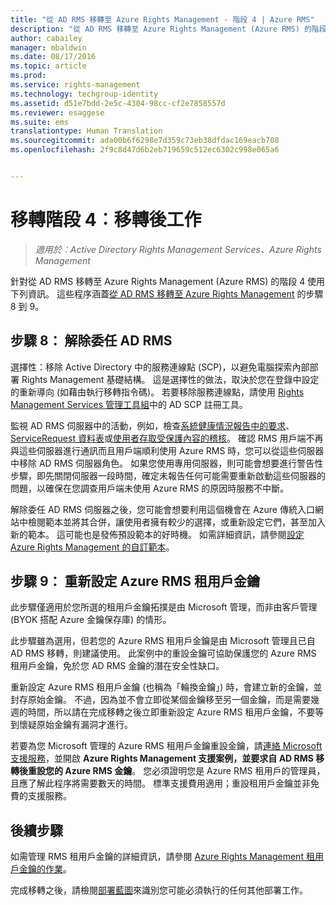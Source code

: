 ```yaml
---
title: "從 AD RMS 移轉至 Azure Rights Management - 階段 4 | Azure RMS"
description: "從 AD RMS 移轉至 Azure Rights Management (Azure RMS) 的階段 4，涵蓋從 AD RMS 移轉至 Azure Rights Management 的步驟 8 至 9。"
author: cabailey
manager: mbaldwin
ms.date: 08/17/2016
ms.topic: article
ms.prod: 
ms.service: rights-management
ms.technology: techgroup-identity
ms.assetid: d51e7bdd-2e5c-4304-98cc-cf2e7858557d
ms.reviewer: esaggese
ms.suite: ems
translationtype: Human Translation
ms.sourcegitcommit: ada00b6f6298e7d359c73eb38dfdac169eacb708
ms.openlocfilehash: 2f9c8d47d6b2eb719659c512ec6302c998e065a6


---
```


# 移轉階段 4︰移轉後工作

>*適用於︰Active Directory Rights Management Services、Azure Rights Management*


針對從 AD RMS 移轉至 Azure Rights Management (Azure RMS) 的階段 4 使用下列資訊。 這些程序涵蓋[從 AD RMS 移轉至 Azure Rights Management](migrate-from-ad-rms-to-azure-rms.md) 的步驟 8 到 9。


## 步驟 8： 解除委任 AD RMS

選擇性：移除 Active Directory 中的服務連線點 (SCP)，以避免電腦探索內部部署 Rights Management 基礎結構。 這是選擇性的做法，取決於您在登錄中設定的重新導向 (如藉由執行移轉指令碼)。 若要移除服務連線點，請使用 [Rights Management Services 管理工具組](http://www.microsoft.com/download/details.aspx?id=1479)中的 AD SCP 註冊工具。

監視 AD RMS 伺服器中的活動，例如，檢查[系統健康情況報告中的要求](https://technet.microsoft.com/library/ee221012%28v=ws.10%29.aspx)、[ServiceRequest 資料表](http://technet.microsoft.com/library/dd772686%28v=ws.10%29.aspx)或[使用者存取受保護內容的稽核](http://social.technet.microsoft.com/wiki/contents/articles/3440.ad-rms-frequently-asked-questions-faq.aspx)。 確認 RMS 用戶端不再與這些伺服器進行通訊而且用戶端順利使用 Azure RMS 時，您可以從這些伺服器中移除 AD RMS 伺服器角色。 如果您使用專用伺服器，則可能會想要進行警告性步驟，即先關閉伺服器一段時間，確定未報告任何可能需要重新啟動這些伺服器的問題，以確保在您調查用戶端未使用 Azure RMS 的原因時服務不中斷。

解除委任 AD RMS 伺服器之後，您可能會想要利用這個機會在 Azure 傳統入口網站中檢閱範本並將其合併，讓使用者擁有較少的選擇，或重新設定它們，甚至加入新的範本。 這可能也是發佈預設範本的好時機。 如需詳細資訊，請參閱[設定 Azure Rights Management 的自訂範本](../deploy-use/configure-custom-templates.md)。

## 步驟 9： 重新設定 Azure RMS 租用戶金鑰
此步驟僅適用於您所選的租用戶金鑰拓撲是由 Microsoft 管理，而非由客戶管理 (BYOK 搭配 Azure 金鑰保存庫) 的情形。

此步驟雖為選用，但若您的 Azure RMS 租用戶金鑰是由 Microsoft 管理且已自 AD RMS 移轉，則建議使用。 此案例中的重設金鑰可協助保護您的 Azure RMS 租用戶金鑰，免於您 AD RMS 金鑰的潛在安全性缺口。

重新設定 Azure RMS 租用戶金鑰 (也稱為「輪換金鑰」) 時，會建立新的金鑰，並封存原始金鑰。 不過，因為並不會立即從某個金鑰移至另一個金鑰，而是需要幾週的時間，所以請在完成移轉之後立即重新設定 Azure RMS 租用戶金鑰，不要等到懷疑原始金鑰有漏洞才進行。

若要為您 Microsoft 管理的 Azure RMS 租用戶金鑰重設金鑰，請[連絡 Microsoft 支援服務](../get-started/information-support.md#to-contact-microsoft-support)，並開啟 **Azure Rights Management 支援案例，並要求自 AD RMS 移轉後重設您的 Azure RMS 金鑰**。 您必須證明您是 Azure RMS 租用戶的管理員，且應了解此程序將需要數天的時間。 標準支援費用適用；重設租用戶金鑰並非免費的支援服務。


## 後續步驟

如需管理 RMS 租用戶金鑰的詳細資訊，請參閱 [Azure Rights Management 租用戶金鑰的作業](../deploy-use/operations-tenant-key.md)。

完成移轉之後，請檢閱[部署藍圖](deployment-roadmap.md)來識別您可能必須執行的任何其他部署工作。




<!--HONumber=Aug16_HO4-->


